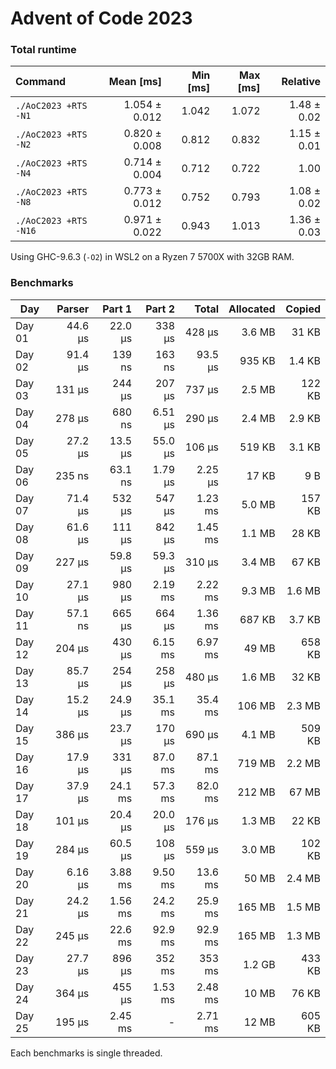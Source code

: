 # Advent of Code 2023

### Total runtime
| Command | Mean [ms] | Min [ms] | Max [ms] | Relative |
|:---|---:|---:|---:|---:|
| `./AoC2023 +RTS -N1` | 1.054 ± 0.012 | 1.042 | 1.072 | 1.48 ± 0.02 |
| `./AoC2023 +RTS -N2` | 0.820 ± 0.008 | 0.812 | 0.832 | 1.15 ± 0.01 |
| `./AoC2023 +RTS -N4` | 0.714 ± 0.004 | 0.712 | 0.722 | 1.00 |
| `./AoC2023 +RTS -N8` | 0.773 ± 0.012 | 0.752 | 0.793 | 1.08 ± 0.02 |
| `./AoC2023 +RTS -N16` | 0.971 ± 0.022 | 0.943 | 1.013 | 1.36 ± 0.03 |

Using GHC-9.6.3 (`-O2`) in WSL2 on a Ryzen 7 5700X with 32GB RAM.

### Benchmarks
| Day    | Parser  | Part 1  | Part 2  | Total   | Allocated | Copied |
| ------ | -------:| -------:| -------:| -------:| ---------:| ------:|
| Day 01 | 44.6 μs | 22.0 μs | 338  μs | 428  μs | 3.6 MB    |  31 KB |
| Day 02 | 91.4 μs | 139  ns | 163  ns | 93.5 μs | 935 KB    | 1.4 KB |
| Day 03 | 131  μs | 244  μs | 207  μs | 737  μs | 2.5 MB    | 122 KB |
| Day 04 | 278  μs | 680  ns | 6.51 μs | 290  μs | 2.4 MB    | 2.9 KB |
| Day 05 | 27.2 μs | 13.5 μs | 55.0 μs | 106  μs | 519 KB    | 3.1 KB |
| Day 06 | 235  ns | 63.1 ns | 1.79 μs | 2.25 μs |  17 KB    |   9 B  |
| Day 07 | 71.4 μs | 532  μs | 547  μs | 1.23 ms | 5.0 MB    | 157 KB |
| Day 08 | 61.6 μs | 111  μs | 842  μs | 1.45 ms | 1.1 MB    |  28 KB |
| Day 09 | 227  μs | 59.8 μs | 59.3 μs | 310  μs | 3.4 MB    |  67 KB |
| Day 10 | 27.1 μs | 980  μs | 2.19 ms | 2.22 ms | 9.3 MB    | 1.6 MB |
| Day 11 | 57.1 ns | 665  μs | 664  μs | 1.36 ms | 687 KB    | 3.7 KB |
| Day 12 | 204  μs | 430  μs | 6.15 ms | 6.97 ms |  49 MB    | 658 KB |
| Day 13 | 85.7 μs | 254  μs | 258  μs | 480  μs | 1.6 MB    |  32 KB |
| Day 14 | 15.2 μs | 24.9 μs | 35.1 ms | 35.4 ms | 106 MB    | 2.3 MB |
| Day 15 | 386  μs | 23.7 μs | 170  μs | 690  μs | 4.1 MB    | 509 KB |
| Day 16 | 17.9 μs | 331  μs | 87.0 ms | 87.1 ms | 719 MB    | 2.2 MB |
| Day 17 | 37.9 μs | 24.1 ms | 57.3 ms | 82.0 ms | 212 MB    |  67 MB |
| Day 18 | 101  μs | 20.4 μs | 20.0 μs | 176  μs | 1.3 MB    |  22 KB |
| Day 19 | 284  μs | 60.5 μs | 108  μs | 559  μs | 3.0 MB    | 102 KB |
| Day 20 | 6.16 μs | 3.88 ms | 9.50 ms | 13.6 ms |  50 MB    | 2.4 MB |
| Day 21 | 24.2 μs | 1.56 ms | 24.2 ms | 25.9 ms | 165 MB    | 1.5 MB |
| Day 22 | 245  μs | 22.6 ms | 92.9 ms | 92.9 ms | 165 MB    | 1.3 MB |
| Day 23 | 27.7 μs | 896  μs | 352  ms | 353  ms | 1.2 GB    | 433 KB |
| Day 24 | 364  μs | 455  μs | 1.53 ms | 2.48 ms |  10 MB    |  76 KB |
| Day 25 | 195  μs | 2.45 ms | -       | 2.71 ms |  12 MB    | 605 KB |

Each benchmarks is single threaded.
